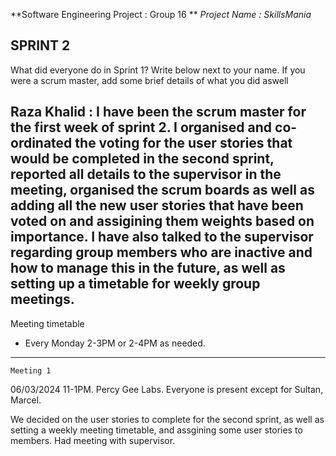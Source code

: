 **Software Engineering Project : Group 16 **
_Project Name : SkillsMania_

**SPRINT 2**
------------------------------------------------------------------------
What did everyone do in Sprint 1? Write below next to your name. If you were a scrum master,
add some brief details of what you did aswell

Raza Khalid : I have been the scrum master for the first week of sprint 2. I organised and co-ordinated the voting for the user stories that would be completed in the second sprint, reported all details to the supervisor in the meeting, organised the scrum boards as well as adding all the new user stories that have been voted on and assigining them weights based on importance. I have also talked to the supervisor regarding group members who are inactive and how to manage this in the future, as well as setting up a timetable for weekly group meetings.
------------------------------------------------------------------------
Meeting timetable
- Every Monday 2-3PM or 2-4PM as needed.
------------------------------------------------------------------------
`Meeting 1`

06/03/2024
11-1PM. Percy Gee Labs.
Everyone is present except for Sultan, Marcel.

We decided on the user stories to complete for the second sprint, as well as setting a weekly meeting timetable, and assgining some user stories to members. Had meeting with supervisor.
